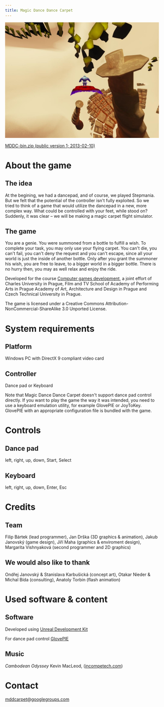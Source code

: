```yaml
---
title: Magic Dance Dance Carpet
---
```


<img src="assets/mddc.jpg">

<a href="https://docs.google.com/file/d/0B5oMz4B4_2X4eFVpN3RhSWpESTQ/edit?usp=sharing">MDDC-bin.zip (public version 1; 2013-02-10)</a>

# About the game

## The idea

At the begining, we had a dancepad, and of course, we played Stepmania. But we
felt that the potential of the controller isn't fully exploited. So we tried to
think of a game that would utilize the dancepad in a new, more complex way.
What could be controlled with your feet, while stood on? Suddenly, it was clear
– we will be making a magic carpet flight simulator.

## The game

You are a genie. You were summoned from a bottle to fulfill a wish. To complete
your task, you may only use your flying carpet. You can't die, you can't fail,
you can't deny the request and you can't escape, since all your world is just
the inside of another bottle. Only after you grant the summoner his wish, you
are free to leave, to a bigger world in a bigger bottle. There is no hurry
then, you may as well relax and enjoy the ride.

Developed for the course
<a href="http://artemis.ms.mff.cuni.cz/main/tiki-index.php?page=Computer+game+development">Computer games development</a>,
a joint effort of Charles University
in Prague, Film and TV School of Academy of Performing Arts in Prague Academy
of Art, Architecture and Design in Prague and Czech Technical University in
Prague.

The game is licensed under a Creative Commons
Attribution-NonCommercial-ShareAlike 3.0 Unported License.

# System requirements

## Platform

Windows PC with DirectX 9 compliant video card

## Controller

Dance pad or Keyboard

Note that Magic Dance Dance Carpet doesn't support dance pad control directly.
If you want to play the game the way it was intended, you need to use a
keyboard emulation utility, for example GlovePIE or JoyToKey. GlovePIE with an
appropriate configuration file is bundled with the game.

# Controls

## Dance pad

left, right, up, down, Start, Select

## Keyboard

left, right, up, down, Enter, Esc

# Credits

## Team

Filip Bártek (lead programmer), Jan Drška (3D graphics & animation), Jakub
Janovský (game design), Jiří Maha (graphics & enviroment design), Margarita
Vishnyaková (second programmer and 2D graphics)

## We would also like to thank

Ondřej Janovský & Stanislava Karbušická (concept art), Otakar Nieder &
Michal Bída (consulting), Anatoly Torbin (flash animation)

# Used software & content

## Software

Developed using <a href="http://www.unrealengine.com/udk/">Unreal Development Kit</a>

For dance pad control <a href="http://glovepie.org/glovepie.php" target="_blank">GlovePIE</a>

## Music

<i>Cambodean Odyssey</i> Kevin MacLeod, (<a href="http://www.incompetech.com/" target="_blank">incompetech.com</a>)

# Contact

<a href="mailto:mddcarpet@googlegroups.com">mddcarpet@googlegroups.com</a>

